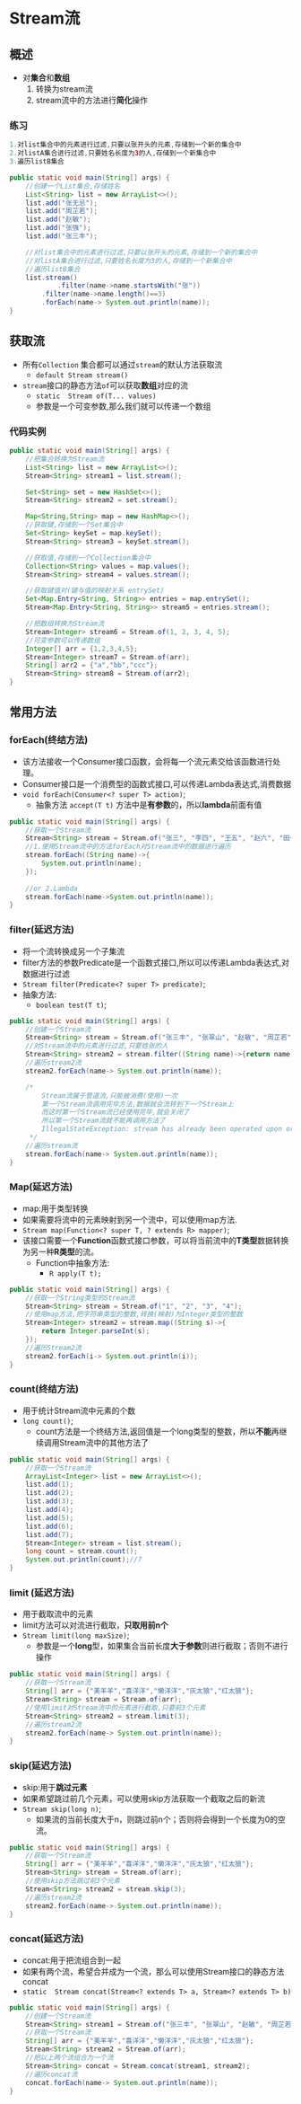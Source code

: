 # Stream流

## 概述

* 对**集合**和**数组**
  1. 转换为stream流
  2. stream流中的方法进行**简化**操作

### 练习

```java
1.对list集合中的元素进行过滤,只要以张开头的元素,存储到一个新的集合中
2.对listA集合进行过滤,只要姓名长度为3的人,存储到一个新集合中
3.遍历listB集合

public static void main(String[] args) {
    //创建一个List集合,存储姓名
    List<String> list = new ArrayList<>();
    list.add("张无忌");
    list.add("周芷若");
    list.add("赵敏");
    list.add("张强");
    list.add("张三丰");

    //对list集合中的元素进行过滤,只要以张开头的元素,存储到一个新的集合中
    //对listA集合进行过滤,只要姓名长度为3的人,存储到一个新集合中
    //遍历listB集合
    list.stream()
            .filter(name->name.startsWith("张"))
        .filter(name->name.length()==3)
        .forEach(name-> System.out.println(name));
}
```

## 获取流

* 所有`Collection` 集合都可以通过`stream`的默认方法获取流
  * `default Stream stream​()`  
* `stream`接口的静态方法`of`可以获取**数组**对应的流
  * `static  Stream of​(T... values)` 
  * 参数是一个可变参数,那么我们就可以传递一个数组

### 代码实例

```java
public static void main(String[] args) {
    //把集合转换为Stream流
    List<String> list = new ArrayList<>();
    Stream<String> stream1 = list.stream();

    Set<String> set = new HashSet<>();
    Stream<String> stream2 = set.stream();

    Map<String,String> map = new HashMap<>();
    //获取键,存储到一个Set集合中
    Set<String> keySet = map.keySet();
    Stream<String> stream3 = keySet.stream();

    //获取值,存储到一个Collection集合中
    Collection<String> values = map.values();
    Stream<String> stream4 = values.stream();

    //获取键值对(键与值的映射关系 entrySet)
    Set<Map.Entry<String, String>> entries = map.entrySet();
    Stream<Map.Entry<String, String>> stream5 = entries.stream();

    //把数组转换为Stream流
    Stream<Integer> stream6 = Stream.of(1, 2, 3, 4, 5);
    //可变参数可以传递数组
    Integer[] arr = {1,2,3,4,5};
    Stream<Integer> stream7 = Stream.of(arr);
    String[] arr2 = {"a","bb","ccc"};
    Stream<String> stream8 = Stream.of(arr2);
}
```

## 常用方法

### forEach\(终结方法\)

* 该方法接收一个Consumer接口函数，会将每一个流元素交给该函数进行处理。
* Consumer接口是一个消费型的函数式接口,可以传递Lambda表达式,消费数据
* `void forEach(Consumer<? super T> action)`;
  * 抽象方法 `accept(T t)` 方法中是**有参数**的，所以**lambda**前面有值

```java
public static void main(String[] args) {
    //获取一个Stream流
    Stream<String> stream = Stream.of("张三", "李四", "王五", "赵六", "田七");
    //1.使用Stream流中的方法forEach对Stream流中的数据进行遍历
    stream.forEach((String name)->{
        System.out.println(name);
    });
    
    //or 2.Lambda
    stream.forEach(name->System.out.println(name));
}
```

### filter\(延迟方法\)

* 将一个流转换成另一个子集流
* filter方法的参数Predicate是一个函数式接口,所以可以传递Lambda表达式,对数据进行过滤
* `Stream filter(Predicate<? super T> predicate)`;
* 抽象方法:
  * `boolean test(T t)`; 

```java
public static void main(String[] args) {
    //创建一个Stream流
    Stream<String> stream = Stream.of("张三丰", "张翠山", "赵敏", "周芷若", "张无忌");
    //对Stream流中的元素进行过滤,只要姓张的人
    Stream<String> stream2 = stream.filter((String name)->{return name.startsWith("张");});
    //遍历stream2流
    stream2.forEach(name-> System.out.println(name));

    /*
        Stream流属于管道流,只能被消费(使用)一次
        第一个Stream流调用完毕方法,数据就会流转到下一个Stream上
        而这时第一个Stream流已经使用完毕,就会关闭了
        所以第一个Stream流就不能再调用方法了
        IllegalStateException: stream has already been operated upon or closed
     */
    //遍历stream流
    stream.forEach(name-> System.out.println(name));
}
```

### Map\(延迟方法\)

* map:用于类型转换
* 如果需要将流中的元素映射到另一个流中，可以使用map方法.
* `Stream map(Function<? super T, ? extends R> mapper)`;
* 该接口需要一个**Function**函数式接口参数，可以将当前流中的**T类型**数据转换为另一种**R类型**的流。
  * Function中抽象方法:
    * `R apply(T t);`  

```java
public static void main(String[] args) {
    //获取一个String类型的Stream流
    Stream<String> stream = Stream.of("1", "2", "3", "4");
    //使用map方法,把字符串类型的整数,转换(映射)为Integer类型的整数
    Stream<Integer> stream2 = stream.map((String s)->{
        return Integer.parseInt(s);
    });
    //遍历Stream2流
    stream2.forEach(i-> System.out.println(i));
}
```

### count\(终结方法\)

* 用于统计Stream流中元素的个数
* `long count()`; 
  * count方法是一个终结方法,返回值是一个long类型的整数，所以**不能**再继续调用Stream流中的其他方法了

```java
public static void main(String[] args) {
    //获取一个Stream流
    ArrayList<Integer> list = new ArrayList<>();
    list.add(1);
    list.add(2);
    list.add(3);
    list.add(4);
    list.add(5);
    list.add(6);
    list.add(7);
    Stream<Integer> stream = list.stream();
    long count = stream.count();
    System.out.println(count);//7
}
```

### limit \(延迟方法\)

* 用于截取流中的元素
* limit方法可以对流进行截取，**只取用前n个**
* `Stream limit(long maxSize)`; 
  * 参数是一个**long**型，如果集合当前长度**大于参数**则进行截取；否则不进行操作

```java
public static void main(String[] args) {
    //获取一个Stream流
    String[] arr = {"美羊羊","喜洋洋","懒洋洋","灰太狼","红太狼"};
    Stream<String> stream = Stream.of(arr);
    //使用limit对Stream流中的元素进行截取,只要前3个元素
    Stream<String> stream2 = stream.limit(3);
    //遍历stream2流
    stream2.forEach(name-> System.out.println(name));
}
```

### skip\(延迟方法\)

* skip:用于**跳过元素**
* 如果希望跳过前几个元素，可以使用skip方法获取一个截取之后的新流
* `Stream skip(long n)`; 
  * 如果流的当前长度大于n，则跳过前n个；否则将会得到一个长度为0的空流。

```java
public static void main(String[] args) {
    //获取一个Stream流
    String[] arr = {"美羊羊","喜洋洋","懒洋洋","灰太狼","红太狼"};
    Stream<String> stream = Stream.of(arr);
    //使用skip方法跳过前3个元素
    Stream<String> stream2 = stream.skip(3);
    //遍历stream2流
    stream2.forEach(name-> System.out.println(name));
}
```

### concat\(延迟方法\)

* concat:用于把流组合到一起
* 如果有两个流，希望合并成为一个流，那么可以使用Stream接口的静态方法concat
* `static  Stream concat(Stream<? extends T> a, Stream<? extends T> b)`  

```java
public static void main(String[] args) {
    //创建一个Stream流
    Stream<String> stream1 = Stream.of("张三丰", "张翠山", "赵敏", "周芷若", "张无忌");
    //获取一个Stream流
    String[] arr = {"美羊羊","喜洋洋","懒洋洋","灰太狼","红太狼"};
    Stream<String> stream2 = Stream.of(arr);
    //把以上两个流组合为一个流
    Stream<String> concat = Stream.concat(stream1, stream2);
    //遍历concat流
    concat.forEach(name-> System.out.println(name));
}
```



